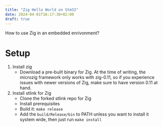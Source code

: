 ```yaml
---
title: "Zig Hello World on Stm32"
date: 2024-04-01T16:17:30+02:00
draft: true
---
```


How to use Zig in an embedded enrivonment?

# Setup
1. Install zig
    - Download a pre-built binary for Zig. At the time of writing, the microzig framework only works with zig-0.11,
    so if you experience issues with newer versions of Zig, make sure to have version 0.11 at hand.
1. Install stlink for Zig
    - Clone the forked stlink repo for Zig
    - Install prerequisites
    - Build it: `make release`
    - Add the `build/Release/bin` to PATH unless you want to install it system wide, then just run `make install`
